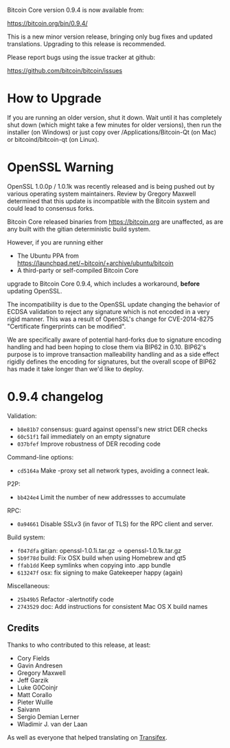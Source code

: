 Bitcoin Core version 0.9.4 is now available from:

  https://bitcoin.org/bin/0.9.4/

This is a new minor version release, bringing only bug fixes and updated
translations. Upgrading to this release is recommended.

Please report bugs using the issue tracker at github:

  https://github.com/bitcoin/bitcoin/issues

How to Upgrade
===============

If you are running an older version, shut it down. Wait until it has completely
shut down (which might take a few minutes for older versions), then run the
installer (on Windows) or just copy over /Applications/Bitcoin-Qt (on Mac) or
bitcoind/bitcoin-qt (on Linux).

OpenSSL Warning
================

OpenSSL 1.0.0p / 1.0.1k was recently released and is being pushed out by
various operating system maintainers. Review by Gregory Maxwell determined that
this update is incompatible with the Bitcoin system and could lead to consensus
forks.

Bitcoin Core released binaries from https://bitcoin.org are unaffected,
as are any built with the gitian deterministic build system.

However, if you are running either

- The Ubuntu PPA from https://launchpad.net/~bitcoin/+archive/ubuntu/bitcoin
- A third-party or self-compiled Bitcoin Core

upgrade to Bitcoin Core 0.9.4, which includes a workaround, **before** updating
OpenSSL.

The incompatibility is due to the OpenSSL update changing the
behavior of ECDSA validation to reject any signature which is
not encoded in a very rigid manner. This was a result of
OpenSSL's change for CVE-2014-8275 "Certificate fingerprints
can be modified".

We are specifically aware of potential hard-forks due to signature
encoding handling and had been hoping to close them via BIP62 in 0.10.
BIP62's purpose is to improve transaction malleability handling and
as a side effect rigidly defines the encoding for signatures, but the
overall scope of BIP62 has made it take longer than we'd like to
deploy.

0.9.4 changelog
================

Validation:
- `b8e81b7` consensus: guard against openssl's new strict DER checks
- `60c51f1` fail immediately on an empty signature
- `037bfef` Improve robustness of DER recoding code

Command-line options:
- `cd5164a` Make -proxy set all network types, avoiding a connect leak.

P2P:
- `bb424e4` Limit the number of new addressses to accumulate

RPC:
- `0a94661` Disable SSLv3 (in favor of TLS) for the RPC client and server.

Build system:
- `f047dfa` gitian: openssl-1.0.1i.tar.gz -> openssl-1.0.1k.tar.gz
- `5b9f78d` build: Fix OSX build when using Homebrew and qt5
- `ffab1dd` Keep symlinks when copying into .app bundle
- `613247f` osx: fix signing to make Gatekeeper happy (again)

Miscellaneous:
- `25b49b5` Refactor -alertnotify code
- `2743529` doc: Add instructions for consistent Mac OS X build names

Credits
--------

Thanks to who contributed to this release, at least:

- Cory Fields
- Gavin Andresen
- Gregory Maxwell
- Jeff Garzik
- Luke G0Coinjr
- Matt Corallo
- Pieter Wuille
- Saivann
- Sergio Demian Lerner
- Wladimir J. van der Laan

As well as everyone that helped translating on [Transifex](https://www.transifex.com/projects/p/bitcoin/).
